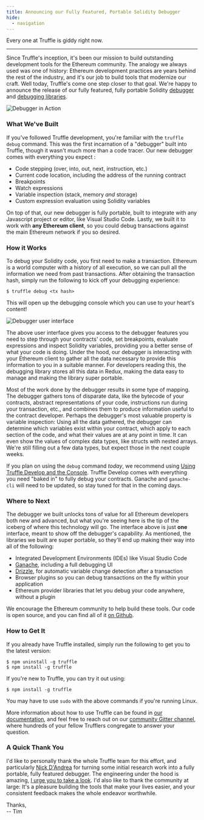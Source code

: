 ```yaml
---
title: Announcing our Fully Featured, Portable Solidity Debugger
hide:
  - navigation
---
```


Every one at Truffle is giddy right now. 

----------------

Since Truffle's inception, it's been our mission to build outstanding development tools for the Ethereum community. The analogy we always used was one of history: Ethereum development practices are years behind the rest of the industry, and it's our job to build tools that modernize our craft. Well today, Truffle's come one step closer to that goal. We're happy to announce the release of our fully featured, fully portable Solidity [debugger](https://github.com/trufflesuite/truffle/releases) and [debugging libraries](https://github.com/trufflesuite/truffle/tree/master/packages/debugger).

![Debugger in Action](https://i.imgur.com/7y80aF3.gif)

### What We've Built

If you've followed Truffle development, you're familiar with the `truffle debug` command. This was the first incarnation of a "debugger" built into Truffle, though it wasn't much more than a code tracer. Our new debugger comes with everything you expect :

* Code stepping (over, into, out, next, instruction, etc.)
* Current code location, including the address of the running contract
* Breakpoints
* Watch expressions
* Variable inspection (stack, memory _and_ storage)
* Custom expression evaluation using Solidity variables

On top of that, our new debugger is fully portable, built to integrate with any Javascript project or editor, like Visual Studio Code. Lastly, we built it to work with **any Ethereum client**, so you could debug transactions against the main Ethereum network if you so desired. 

### How it Works

To debug your Solidity code, you first need to make a transaction. Ethereum is a world computer with a history of all execution, so we can pull all the information we need from past transactions. After obtaining the transaction hash, simply run the following to kick off your debugging experience:

```shell
$ truffle debug <tx hash>
```

This will open up the debugging console which you can use to your heart's content! 

![Debugger user interface](https://i.imgur.com/0NUTSlM.png)

The above user interface gives you access to the debugger features you need to step through your contracts' code, set breakpoints, evaluate expressions and inspect Solidity variables, providing you a better sense of what your code is doing. Under the hood, our debugger is interacting with your Ethereum client to gather all the data necessary to provide this information to you in a suitable manner. For developers reading this, the debugging library stores all this data in Redux, making the data easy to manage and making the library super portable. 

Most of the work done by the debugger results in some type of mapping. The debugger gathers tons of disparate data, like the bytecode of your contracts, abstract representations of your code, instructions run during your transaction, etc., and combines them to produce information useful to the contract developer. Perhaps the debugger's most valuable property is variable inspection: Using all the data gathered, the debugger can determine which variables exist within your contract, which apply to each section of the code, and what their values are at any point in time. It can even show the values of complex data types, like structs with nested arrays. We're still filling out a few data types, but expect those in the next couple weeks.

If you plan on using the `debug` command _today_, we recommend using [Using Truffle Develop and the Console](/docs/truffle/getting-started/using-truffle-develop-and-the-console). Truffle Develop comes with everything you need "baked in" to fully debug your contracts. Ganache and `ganache-cli` will need to be updated, so stay tuned for that in the coming days. 

### Where to Next

The debugger we built unlocks tons of value for all Ethereum developers both new and advanced, but what you're seeing here is the tip of the iceberg of where this technology will go. The interface above is just **one** interface, meant to show off the debugger's capability. As mentioned, the libraries we built are super portable, so they'll end up making their way into all of the following:

* Integrated Development Environments (IDEs) like Visual Studio Code
* [Ganache](/ganache), including a full debugging UI
* [Drizzle](/docs/drizzle/getting-started), for automatic variable change detection after a transaction
* Browser plugins so you can debug transactions on the fly within your application
* Ethereum provider libraries that let you debug your code anywhere, without a plugin

We encourage the Ethereum community to help build these tools. Our code is open source, and you can find all of it [on Github](https://github.com/trufflesuite/).

### How to Get It

If you already have Truffle installed, simply run the following to get you to the latest version:

```shell
$ npm uninstall -g truffle
$ npm install -g truffle
```

If you're new to Truffle, you can try it out using:

```shell
$ npm install -g truffle
```

You may have to use `sudo` with the above commands if you're running Linux.

More information about how to use Truffle can be found in [our documentation](/docs), and feel free to reach out on our [community Gitter channel](https://gitter.im/consensys/truffle), where hundreds of your fellow Trufflers congregate to answer your question.

### A Quick Thank You

I'd like to personally thank the whole Truffle team for this effort, and particularly [Nick D'Andrea](https://github.com/gnidan) for turning some initial research work into a fully portable, fully featured debugger. The engineering under the hood is amazing, [I urge you to take a look](https://github.com/trufflesuite/truffle/tree/master/packages/debugger). I'd also like to thank the community at large: It's a pleasure building the tools that make your lives easier, and your consistent feedback makes the whole endeavor worthwhile.

Thanks,
<br/>-- Tim 




